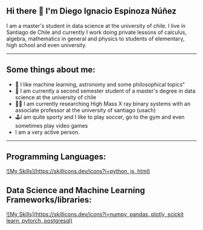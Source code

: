 ## Hi there 👋 I'm Diego Ignacio Espinoza Núñez

I am a master's student in data science at the university of chile. I live in Santiago de Chile and currently I work doing private lessons of calculus, algebra, mathematics in general and physics to students of elementary, high school and even university.

---
## Some things about me:

- 💙 I like machine learning, astronomy and some philosophical topics“
- 🏫 I am currently a second semester student of a master's degree in data science at the university of chile
- 🧑‍🎓 I am currently researching High Mass X ray binary systems with an associate professor at the university of santiago (usach)
- 🕹️I am quite sporty and I like to play soccer, go to the gym and even sometimes play video games
- I am a very active person.

---
## Programming Languages:
[![My Skills](https://skillicons.dev/icons?i=python, js, html)](https://skillicons.dev)

## Data Science and Machine Learning Frameworks/libraries:
[![My Skills](https://skillicons.dev/icons?i=numpy, pandas, plotly, scickit learn, pytorch, postgresql)](https://skillicons.dev)

